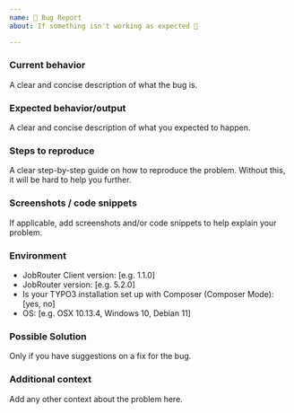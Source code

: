 ```yaml
---
name: 🐛 Bug Report
about: If something isn't working as expected 🤔

---
```


### Current behavior

A clear and concise description of what the bug is.

### Expected behavior/output

A clear and concise description of what you expected to happen.

### Steps to reproduce

A clear step-by-step guide on how to reproduce the problem. Without this, it will be hard to help you further.

### Screenshots / code snippets

If applicable, add screenshots and/or code snippets to help explain your problem.

### Environment

- JobRouter Client version: [e.g. 1.1.0]
- JobRouter version: [e.g. 5.2.0]
- Is your TYPO3 installation set up with Composer (Composer Mode): [yes, no]
- OS: [e.g. OSX 10.13.4, Windows 10, Debian 11]

### Possible Solution

Only if you have suggestions on a fix for the bug.

### Additional context

Add any other context about the problem here.

